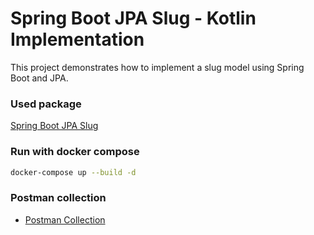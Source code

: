 # Spring Boot JPA Slug - Kotlin Implementation
This project demonstrates how to implement a slug model using Spring Boot and JPA.

### Used package
[Spring Boot JPA Slug](https://github.com/mewebstudio/spring-boot-jpa-slug-kotlin)

### Run with docker compose
```bash
docker-compose up --build -d
```

### Postman collection
- [Postman Collection](https://github.com/mewebstudio/spring-boot-jpa-slug-java-impl/blob/main/src/main/resources/Slug.postman_collection.json)
